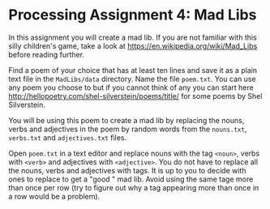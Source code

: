 # Processing Assignment 4: Mad Libs

In this assignment you will create a mad lib. If you are not familiar with this silly children's game, take a look at https://en.wikipedia.org/wiki/Mad_Libs before reading further.



Find a poem of your choice that has at least ten lines and save it as a plain text file in the ```MadLibs/data``` directory. Name the file ```poem.txt```. You can use any poem you choose to but if you cannot think of any you can start here  http://hellopoetry.com/shel-silverstein/poems/title/ for some poems by Shel Silverstein.

You will be using this poem to create a mad lib by replacing the nouns, verbs and adjectives in the poem by random words from the ```nouns.txt```, ```verbs.txt``` and ```adjectives.txt``` files.

Open ```poem.txt``` in a text editor and replace nouns with the tag ```<noun>```, verbs with ```<verb>``` and adjectives with ```<adjective>```. You do not have to replace all the nouns, verbs and adjectives with tags. It is up to you to decide with ones to replace to get a "good " mad lib. Avoid using the same tage more than once per row (try to figure out why a tag appearing more than once in a row would be a problem).
